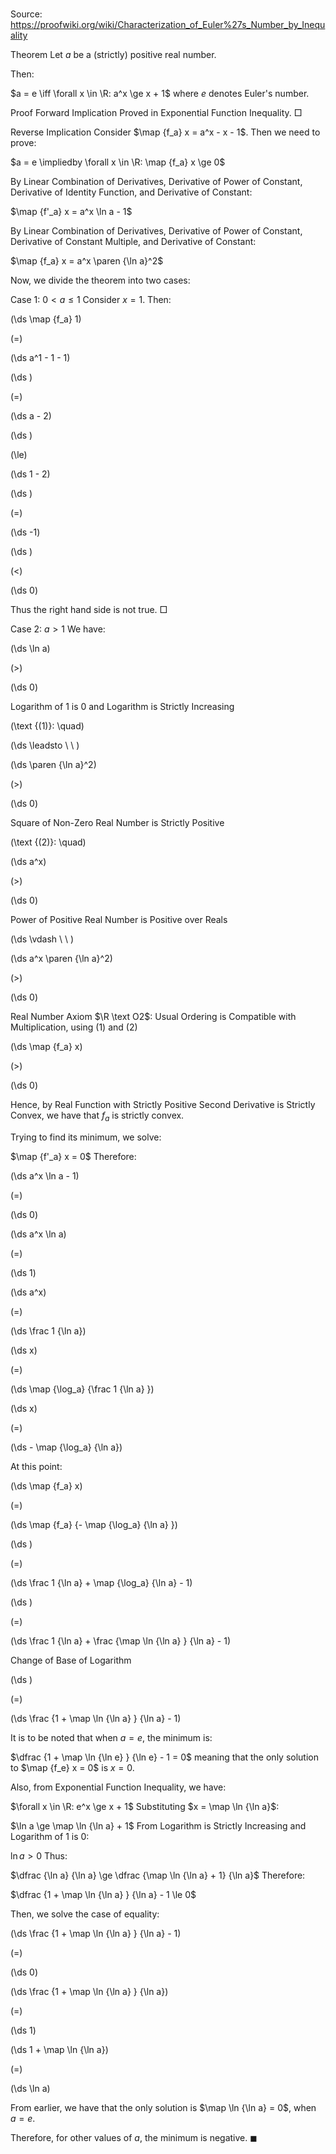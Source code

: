 # 

Source: https://proofwiki.org/wiki/Characterization_of_Euler%27s_Number_by_Inequality



Theorem
Let $a$ be a (strictly) positive real number.

Then:

$a = e \iff \forall x \in \R: a^x \ge x + 1$
where $e$ denotes Euler's number.


Proof
Forward Implication
Proved in Exponential Function Inequality.
$\Box$


Reverse Implication
Consider $\map {f_a} x = a^x - x - 1$.
Then we need to prove:

$a = e \impliedby \forall x \in \R: \map {f_a} x \ge 0$

By Linear Combination of Derivatives, Derivative of Power of Constant, Derivative of Identity Function, and Derivative of Constant:

$\map {f'_a} x = a^x \ln a - 1$

By Linear Combination of Derivatives, Derivative of Power of Constant, Derivative of Constant Multiple, and Derivative of Constant:

$\map {f_a} x = a^x \paren {\ln a}^2$

Now, we divide the theorem into two cases:


Case 1: $0 < a \le 1$
Consider $x = 1$.
Then:














\(\ds \map {f_a} 1\)

\(=\)







\(\ds a^1 - 1 - 1\)




















\(\ds \)

\(=\)







\(\ds a - 2\)




















\(\ds \)

\(\le\)







\(\ds 1 - 2\)




















\(\ds \)

\(=\)







\(\ds -1\)




















\(\ds \)

\(<\)







\(\ds 0\)









Thus the right hand side is not true.
$\Box$


Case 2: $a > 1$
We have:














\(\ds \ln a\)

\(>\)







\(\ds 0\)





Logarithm of 1 is 0 and Logarithm is Strictly Increasing




\(\text {(1)}: \quad\)



\(\ds \leadsto \ \ \)





\(\ds \paren {\ln a}^2\)

\(>\)







\(\ds 0\)





Square of Non-Zero Real Number is Strictly Positive




\(\text {(2)}: \quad\)









\(\ds a^x\)

\(>\)







\(\ds 0\)





Power of Positive Real Number is Positive over Reals








\(\ds \vdash \ \ \)





\(\ds a^x \paren {\ln a}^2\)

\(>\)







\(\ds 0\)





Real Number Axiom $\R \text O2$: Usual Ordering is Compatible with Multiplication, using $(1)$ and $(2)$














\(\ds \map {f_a} x\)

\(>\)







\(\ds 0\)









Hence, by Real Function with Strictly Positive Second Derivative is Strictly Convex, we have that $f_a$ is strictly convex.

Trying to find its minimum, we solve:

$\map {f'_a} x = 0$
Therefore:














\(\ds a^x \ln a - 1\)

\(=\)







\(\ds 0\)




















\(\ds a^x \ln a\)

\(=\)







\(\ds 1\)




















\(\ds a^x\)

\(=\)







\(\ds \frac 1 {\ln a}\)




















\(\ds x\)

\(=\)







\(\ds \map {\log_a} {\frac 1 {\ln a} }\)




















\(\ds x\)

\(=\)







\(\ds - \map {\log_a} {\ln a}\)










At this point:














\(\ds \map {f_a} x\)

\(=\)







\(\ds \map {f_a} {- \map {\log_a} {\ln a} }\)




















\(\ds \)

\(=\)







\(\ds \frac 1 {\ln a} + \map {\log_a} {\ln a} - 1\)




















\(\ds \)

\(=\)







\(\ds \frac 1 {\ln a} + \frac {\map \ln {\ln a} } {\ln a} - 1\)





Change of Base of Logarithm














\(\ds \)

\(=\)







\(\ds \frac {1 + \map \ln {\ln a} } {\ln a} - 1\)










It is to be noted that when $a = e$, the minimum is:

$\dfrac {1 + \map \ln {\ln e} } {\ln e} - 1 = 0$
meaning that the only solution to $\map {f_e} x = 0$ is $x = 0$.

Also, from Exponential Function Inequality, we have:

$\forall x \in \R: e^x \ge x + 1$
Substituting $x = \map \ln {\ln a}$:

$\ln a \ge \map \ln {\ln a} + 1$
From Logarithm is Strictly Increasing and Logarithm of 1 is 0:

$\ln a > 0$
Thus:

$\dfrac {\ln a} {\ln a} \ge \dfrac {\map \ln {\ln a} + 1} {\ln a}$
Therefore:

$\dfrac {1 + \map \ln {\ln a} } {\ln a} - 1 \le 0$

Then, we solve the case of equality:














\(\ds \frac {1 + \map \ln {\ln a} } {\ln a} - 1\)

\(=\)







\(\ds 0\)




















\(\ds \frac {1 + \map \ln {\ln a} } {\ln a}\)

\(=\)







\(\ds 1\)




















\(\ds 1 + \map \ln {\ln a}\)

\(=\)







\(\ds \ln a\)









From earlier, we have that the only solution is $\map \ln {\ln a} = 0$, when $a = e$.

Therefore, for other values of $a$, the minimum is negative.
$\blacksquare$






